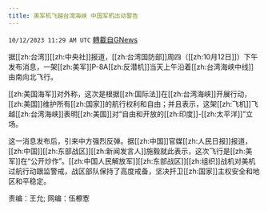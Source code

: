 ```yaml
---
title: 美军机飞越台湾海峡 中国军机出动警告
---
```

`10/12/2023 11:29 AM UTC` [轉載自GNews](https://gnews.org/articles/1825629)

据[[zh:台湾]][[zh:中央社]]报道，[[zh:台湾国防部]]周四（[[zh:10月12日]]）下午发布消息，一架[[zh:美军]]P-8A[[zh:反潜机]]当天上午沿着[[zh:台湾海峡中线]]由南向北飞行。

[[zh:美国海军]]对外称，这次是根据[[zh:国际法]]在[[zh:台湾海峡]]开展行动，[[zh:美国]]维护所有[[zh:国家]]的航行权利和自由；并且表示，这架[[zh:飞机]]飞越[[zh:台湾海峡]]表明[[zh:美国]]对“自由和开放的[[zh:印度]]-[[zh:太平洋]]”立场。

这一消息发布后，引来中方强烈反弹。据[[zh:中国]]官媒[[zh:人民日报]]报道，[[zh:中国]][[zh:东部战区]][[zh:新闻发言人]]施毅就此表示，这次飞行是[[zh:美军]]在“公开炒作”。[[zh:中国人民解放军]][[zh:东部战区]][[zh:组织]]战机对美机过航行动跟监警戒，战区部队保持了高度戒备，坚决扞卫[[zh:国家]]主权安全和地区和平稳定。

责编：王允;  网编：伍檫愙
